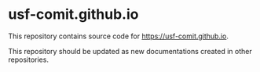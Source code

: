 # usf-comit.github.io

This repository contains source code for https://usf-comit.github.io.

This repository should be updated as new documentations created in other repositories. 
